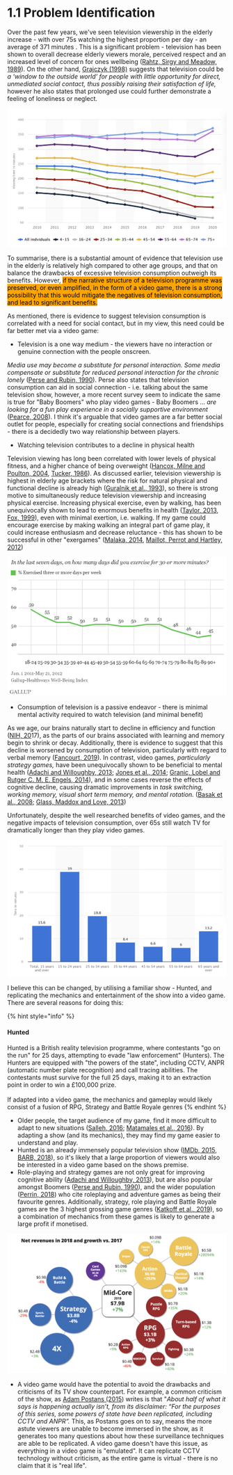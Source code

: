 # 1.1 Problem Identification

Over the past few years, we've seen television viewership in the elderly increase - with over 75s watching the highest proportion per day - an average of 371 minutes . This is a significant problem - television has been shown to overall decrease elderly viewers morale, perceived respect and an increased level of concern for ones wellbeing ([Rahtz, Sirgy and Meadow, 1989](../reference-list.md)). On the other hand, [Grajczyk (1998)](../reference-list.md) suggests that television could be _a ‘window to the outside world’ for people with little opportunity for direct, unmediated social contact, thus possibly raising their satisfaction of life,_ however he also states that prolonged use could further demonstrate a feeling of loneliness or neglect.

![Daily TV viewing time by age UK 2010-2017 (Statista)](<../.gitbook/assets/image (1) (1) (1) (1).png>)

To summarise, there is a substantial amount of evidence that television use in the elderly is relatively high compared to other age groups, and that on balance the drawbacks of excessive television consumption outweigh its benefits. However, <mark style="background-color:orange;">if the narrative structure of a television programme was preserved, or even amplified, in the form of a video game, there is a strong possibility that this would mitigate the negatives of television consumption, and lead to significant benefits.</mark>

As mentioned, there is evidence to suggest television consumption is correlated with a need for social contact, but in my view, this need could be far better met via a video game:

* Television is a one way medium - the viewers have no interaction or genuine connection with the people onscreen.

_Media use may become a substitute for personal interaction. Some media compensate or substitute for reduced personal interaction for the chronic lonely_ ([Perse and Rubin, 1990](../reference-list.md)). Perse also states that television consumption can aid in social connection - i.e. talking about the same television show, however, a more recent survey seem to indicate the same is true for "Baby Boomers" who play video games - Baby Boomers ... _are looking for a fun play experience in a socially supportive environment_ ([Pearce, 2008](../reference-list.md)). I think it's arguable that video games are a far better social outlet for people, especially for creating social connections and friendships - there is a decidedly two way relationship between players.

* Watching television contributes to a decline in physical health&#x20;

Television viewing has long been correlated with lower levels of physical fitness, and a higher chance of being overweight ([Hancox, Milne and Poulton, 2004](../reference-list.md), [Tucker, 1986](../reference-list.md)). As discussed earlier, television viewership is highest in elderly age brackets where the risk for natural physical and functional decline is already high ([Guralnik et al., 1993](../reference-list.md)), so there is strong motive to simultaneously reduce television viewership and increasing physical exercise. Increasing physical exercise, even by walking, has been unequivocally shown to lead to enormous benefits in health ([Taylor, 2013](../reference-list.md), [Fox, 1999](../reference-list.md)), even with minimal exertion, i.e. walking. If my game could encourage exercise by making walking an integral part of game play, it could increase enthusiasm and decrease reluctance - this has shown to be successful in other "exergames" ([Malaka, 2014](../reference-list.md), [Maillot, Perrot and Hartley, 2012](../reference-list.md))

![Graph showing percentage decline in regular exercise with age (Mcgeeney and Mendes, 2012) ](<../.gitbook/assets/image (1) (2) (1).png>)

* Consumption of television is a passive endeavor - there is minimal mental activity required to watch television (and minimal benefit)

As we age, our brains naturally start to decline in efficiency and function ([NIH, 20](../reference-list.md)17), as the parts of our brains associated with learning and memory begin to shrink or decay. Additionally, there is evidence to suggest that this decline is worsened by consumption of television, particularly with regard to verbal memory ([Fancourt, 2019](../reference-list.md)). In contrast, video games, _particularly strategy games,_ have been unequivocally shown to be beneficial to mental health ([Adachi and Willoughby, 2013](../reference-list.md); [Jones et al., 2014](../reference-list.md); [Granic, Lobel and Rutger C. M. E. Engels, 2014](../reference-list.md)), and in some cases reverse the effects of cognitive decline, causing dramatic improvements in _task switching, working memory, visual short term memory, and mental rotation._ ([Basak et al., 2008](../reference-list.md); [Glass, Maddox and Love, 2013](../reference-list.md))

Unfortunately, despite the well researched benefits of video games, and the negative impacts of television consumption, over 65s still watch TV for dramatically longer than they play video games.

![](<../.gitbook/assets/image (3).png>)

I believe this can be changed, by utilising a familiar show - Hunted, and replicating the mechanics and entertainment of the show into a video game. There are several reasons for doing this:

{% hint style="info" %}
#### Hunted

Hunted is a British reality television programme, where contestants "go on the run" for 25 days, attempting to evade "law enforcement" (Hunters). The Hunters are equipped with "the powers of the state", including CCTV, ANPR (automatic number plate recognition) and call tracing abilities. The contestants must survive for the full 25 days, making it to an extraction point in order to win a £100,000 prize.\
\
If adapted into a video game, the mechanics and gameplay would likely consist of a fusion of RPG, Strategy and Battle Royale genres
{% endhint %}

* Older people, the target audience of my game, find it more difficult to adapt to new situations ([Salleh, 2016](../reference-list.md); [Matamales et al., 2016](../reference-list.md)). By adapting a show (and its mechanics), they may find my game easier to understand and play.
* Hunted is an already immensely popular television show ([IMDb, 2015](../reference-list.md), [BARB, 2018](../reference-list.md)), so it's likely that a large proportion of viewers would also be interested in a video game based on the shows premise.
* Role-playing and strategy games are not only great for improving cognitive ability ([Adachi and Willoughby, 2013](../reference-list.md)), but are also popular amongst Boomers ([Perse and Rubin, 1990](../reference-list.md)), and the wider population ([Perrin, 2018](../reference-list.md)) who cite roleplaying and adventure games as being their favourite genres. Additionally, strategy, role playing and Battle Royale games are the 3 highest grossing game genres ([Katkoff et al., 2019](../reference-list.md)), so a combination of mechanics from these games is likely to generate a large profit if monetised.

![](<../.gitbook/assets/image (4) (1) (1) (1) (1).png>)

* A video game would have the potential to avoid the drawbacks and criticisms of its TV show counterpart. For example, a common criticism of the show, as [Adam Postans (2015](../reference-list.md)) writes is that "_About half of what it says is happening actually isn’t, from its disclaimer: “For the purposes of this series, some powers of state have been replicated, including CCTV and ANPR”._ This, as Postans goes on to say, means the more astute viewers are unable to become immersed in the show, as  it generates too many questions about how these surveillance techniques are able to be replicated. A video game doesn't have this issue, as everything in a video game is "emulated". It can replicate CCTV technology without criticism, as the entire game is virtual - there is no claim that it is "real life".
